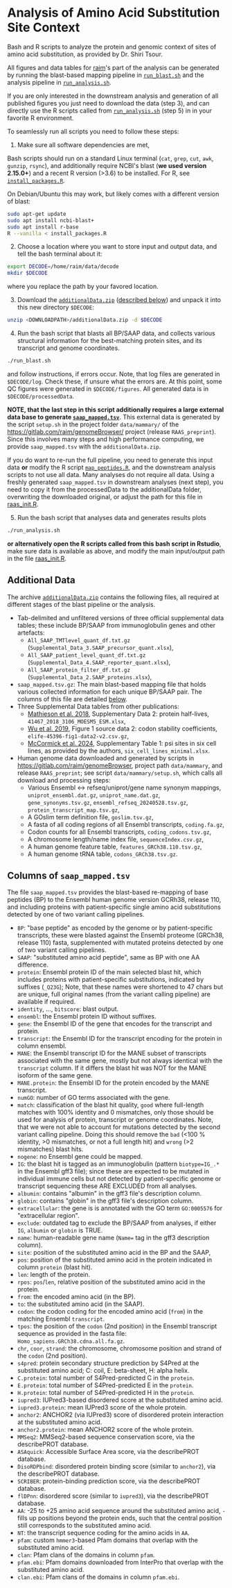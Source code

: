 # Analysis of Amino Acid Substitution Site Context



Bash and R scripts to analyze the protein and genomic context of sites of amino
acid substitution, as provided by Dr. Shiri Tsour.

All figures and data tables for [raim](https://github.com/raim)'s part
of the analysis can be generated by running the blast-based mapping
pipeline in [`run_blast.sh`](run_blast.sh) and the analysis pipeline
in [`run_analysis.sh`](run_analysis.sh).

If you are only interested in the downstream analysis and generation
of all published figures you just need to download the data (step 3),
and can directly use the R scripts called from
[`run_analysis.sh`](run_analysis.sh) (step 5) in in your favorite R
environment.

To seamlessly run all scripts you need to follow these steps:

1. Make sure all software dependencies are met,

Bash scripts should run on a standard Linux terminal (`cat`, `grep`,
`cut`, `awk`, `gunzip`, `rsync`), and additionally require NCBI's
blast (**we used version 2.15.0+**) and a recent R version (>3.6) to
be installed. For R, see [`install_packages.R`](install_packages.R).

On Debian/Ubuntu this may work, but likely comes with a different version
of blast:

``` bash
sudo apt-get update
sudo apt install ncbi-blast+
sudo apt install r-base
R --vanilla < install_packages.R
```




2. Choose a location where you want to store input and output data,
   and tell the bash terminal about it:

``` bash
export DECODE=/home/raim/data/decode
mkdir $DECODE
```

where you replace the path by your favored location.

3. Download the [`additionalData.zip`](https://drive.google.com/file/d/1uMiGDFmludOoBQpHWGX9CmXac2muMfKF/view?usp=drive_link) ([described below](#additionaldata))
   and unpack it into this new directory `$DECODE`:
   
   
   
``` bash
unzip <DOWNLOADPATH>/additionalData.zip -d $DECODE
```
   
   
4. Run the bash script that blasts all BP/SAAP data, and collects various
structural information for the best-matching protein sites, and its transcript 
and genome coordinates.


``` bash
./run_blast.sh
```

and follow instructions, if errors occur. Note, that log files are
generated in `$DECODE/log`. Check these, if unsure what the errors are. At
this point, some QC figures were generated in `$DECODE/figures`. All
generated data is in `$DECODE/processedData`.

**NOTE, that the last step in this script additionally requires a
large external data base to generate
[`saap_mapped.tsv`](#Columns-of-saap_mappedtsv)**. This external data
is generated by the script `setup.sh` in the project folder
`data/mammary/` of the https://gitlab.com/raim/genomeBrowser/ project
(release `RAAS_preprint`). Since this involves many steps and high
performance computing, we provide `saap_mapped.tsv` with the
`additionalData.zip`.

If you do want to re-run the full pipeline, you need to generate this
input data **or** modify the R script
[`map_peptides.R`](map_peptides.R), and the downstream analysis
scripts to not use all data. Many analyses do not require all
data. Using a freshly generated `saap_mapped.tsv` in downstream
analyses (next step), you need to copy it from the processedData to
the additionalData folder, overwriting the downloaded original, or
adjust the path for this file in [raas_init.R](raas_init.R).


5. Run the bash script that analyses data and generates results plots

``` bash
./run_analysis.sh
```

**or alternatively open the R scripts called from this bash script in
Rstudio**, make sure data is available as above, and modify the main
input/output path in the file [raas_init.R](raas_init.R).




## Additional Data

The archive [`additionalData.zip`](https://drive.google.com/file/d/1uMiGDFmludOoBQpHWGX9CmXac2muMfKF/view?usp=drive_link) contains the following files, all required at different stages of the blast pipeline or the analysis.

* Tab-delimited and unfiltered versions of three official supplemental
  data tables; these include BP/SAAP from immunoglobulin genes and
  other artefacts:
    - `All_SAAP_TMTlevel_quant_df.txt.gz`
      (`Supplemental_Data_3.SAAP_precursor_quant.xlsx`),
    - `All_SAAP_patient_level_quant_df.txt.gz`
      (`Supplemental_Data_4.SAAP_reporter_quant.xlsx`),
    - `All_SAAP_protein_filter_df.txt.gz`
      (`Supplemental_Data_2.SAAP_proteins.xlsx`),
* `saap_mapped.tsv.gz`: The main blast-based mapping file that holds
   various collected information for each unique BP/SAAP pair. The
   columns of this file are detailed [below](#Columns-of-saap_mappedtsv).
* Three Supplemental Data tables from other publications: 
    - [Mathieson et
      al. 2018](https://doi.org/10.1038/s41467-018-03106-1),
      Supplementary Data 2: protein half-lives,
      `41467_2018_3106_MOESM5_ESM.xlsx`,
	- [Wu et al. 2019](https://doi.org/10.7554/elife.45396), Figure 1
      source data 2: codon stability coefficients,
      `elife-45396-fig1-data2-v2.csv.gz`,
	- [McCormick et
      al. 2024](https://doi.org/10.1101/2024.05.08.593203), Supplementary Table 1: psi sites in six cell lines, as provided by the authors,
      `six_cell_lines_minimal.xlsx`.
* Human genome data downloaded and generated by scripts in
  https://gitlab.com/raim/genomeBrowser, project path `data/mammary`,
  and release `RAAS_preprint`; see script `data/mammary/setup.sh`,
  which calls all download and processing steps:
	- Various Ensembl <-> refseq/uniprot/gene name synonym mappings,
	`uniprot_ensembl.dat.gz`, `uniprot_name.dat.gz`,
	`gene_synonyms.tsv.gz`, `ensembl_refseq_20240528.tsv.gz`,
	`protein_transcript_map.tsv.gz`,
	- A GOslim term definition file, `goslim.tsv.gz`,
    - A fasta of all coding regions of all Ensembl transcripts, `coding.fa.gz`,
	- Codon counts for all Ensembl transcripts, `coding_codons.tsv.gz`,
	- A chromosome length/name index file, `sequenceIndex.csv.gz`,
	- A human genome feature table, `features_GRCh38.110.tsv.gz`,
	- A human genome tRNA table, `codons_GRCh38.tsv.gz`.


## Columns of `saap_mapped.tsv`

The file `saap_mapped.tsv` provides the blast-based re-mapping of base
peptides (BP) to the Ensembl human genome version GCRh38, release 110,
and including proteins with patient-specific single amino acid
substitutions detected by one of two variant calling pipelines.

* `BP`: "base peptide" as encoded by the genome or by patient-specific
  transcripts, these were blasted against the Ensembl proteome (GRCh38, release
  110) fasta, supplemented with mutated proteins detected by one of two
  variant calling pipelines.
* `SAAP`: "substituted amino acid peptide", same as BP with one AA difference.
* `protein`: Ensembl protein ID of the main selected blast hit, which includes
  proteins with patient-specific substitutions, indicated by suffixes (`_Q23G`);
  Note, that these names were shortened to 47 chars but are unique, full original
  names (from the variant calling pipeline) are available if required.
* `identity`, ..., `bitscore`: blast output.
* `ensembl`: the Ensembl protein ID without suffixes.
* `gene`: the Ensembl ID of the gene that encodes for the transcript and protein.
* `transcript`: the Ensembl ID for the transcript encoding for
  the protein in column ensembl.
* `MANE`: the Ensembl transcript ID for the MANE subset of transcripts
  associated with the same gene, mostly but not always identical with
  the `transcript` column. If it differs the blast hit was NOT for the
  MANE isoform of the same gene.
* `MANE.protein`: the Ensembl ID for the protein encoded by the MANE transcript.
* `numGO`: number of GO terms associated with the gene.
* `match`: classification of the blast hit quality, `good` where
  full-length matches with 100% identity and 0 mismatches, only those
  should be used for analysis of protein, transcript or genome
  coordinates. Note, that we were not able to account for mutations
  detected by the second variant calling pipeline. Doing this should
  remove the `bad` (<100 % identity, >0 mismatches, or not a full
  length hit) and `wrong` (>2 mismatches) blast hits.
* `nogene`: no Ensembl gene could be mapped.
* `IG`: the blast hit is tagged as an immunoglobulin (pattern
   `biotype=IG_.*` in the Ensembl gff3 file); since these are expected
   to be mutated in individual immune cells but not detected by
   patient-specific genome or transcript sequencing these ARE EXCLUDED
   from all analyses.
* `albumin`: contains "albumin" in the gff3 file's description column.
* `globin`:  contains "globin" in the gff3 file's description column.
* `extracellular`: the gene is is annotated with the GO term
   `GO:0005576` for "extracellular region".
* `exclude`: outdated tag to exclude the BP/SAAP from analyses, if
  either `IG`, `albumin` or `globin` is TRUE.
* `name`: human-readable gene name (`Name=` tag in the gff3 description column).
* `site`: position of the substituted amino acid in the BP and the SAAP,
* `pos`: position of the substituted amino acid in the protein
  indicated in column `protein` (blast hit).
* `len`: length of the protein.
* `rpos`: `pos`/`len`, relative position of the substituted amino acid
  in the protein.
* `from`: the encoded amino acid (in the BP).
* `to`: the substituted amino acid (in the SAAP).
* `codon`: the codon coding for the encoded amino acid (`from`) in 
   the matching Ensembl `transcript`.
* `tpos`: the position of the `codon` (2nd position) in the Ensembl
  transcript sequence as provided in the fasta file:
  `Homo_sapiens.GRCh38.cdna.all.fa.gz`.
* `chr`, `coor`, `strand`: the chromosome, chromosome position and
  strand of the `codon` (2nd position).
* `s4pred`: protein secondary structure prediction by S4Pred at the
  substituted amino acid; C: coil, E: beta-sheet, H: alpha helix.
* `C.protein`: total number of S4Pred-predicted C in the `protein`.
* `E.protein`: total number of S4Pred-predicted E in the `protein`.
* `H.protein`: total number of S4Pred-predicted H in the `protein`.
* `iupred3`: IUPred3-based disordered score at the substituted amino acid.
* `iupred3.protein`: mean IUPred3 score of the whole protein.
* `anchor2`: ANCHOR2 (via IUPred3) score of disordered protein
  interaction at the substituted amino acid.
* `anchor2.protein`: mean ANCHOR2 score of the whole protein.
* `MMSeq2`: MMSeq2-based sequence conservation score, via the
  describePROT database.
* `ASAquick`: Accessible Surface Area score, via the describePROT database.
* `DisoRDPbind`: disordered protein binding score (similar to
  `anchor2`), via the describePROT database.
* `SCRIBER`:  protein-binding prediction score, via the describePROT database.
* `flDPnn`: disordered score (similar to `iupred3`), via the
  describePROT database.
* `AA`: -25 to +25 amino acid sequence around the substituted amino
  acid, `-` fills up positions beyond the protein ends, such that the
  central position still corresponds to the substituted amino acid.
* `NT`: the transcript sequence coding for the amino acids in `AA`.
* `pfam`: custom `hmmer3`-based Pfam domains that overlap with the
  substituted amino acid.
* `clan`: Pfam clans of the domains in column `pfam`.
* `pfam.ebi`: Pfam domains downloaded from InterPro that overlap with
  the substituted amino acid.
* `clan.ebi`: Pfam clans of the domains in column `pfam.ebi`.
